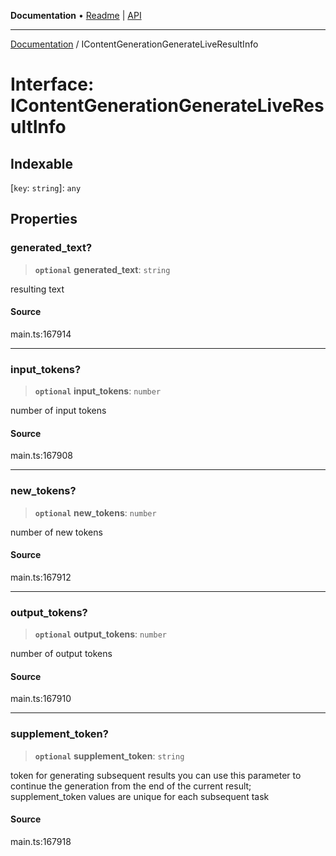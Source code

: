 **Documentation** • [Readme](../README.md) \| [API](../globals.md)

***

[Documentation](../README.md) / IContentGenerationGenerateLiveResultInfo

# Interface: IContentGenerationGenerateLiveResultInfo

## Indexable

 \[`key`: `string`\]: `any`

## Properties

### generated\_text?

> **`optional`** **generated\_text**: `string`

resulting text

#### Source

main.ts:167914

***

### input\_tokens?

> **`optional`** **input\_tokens**: `number`

number of input tokens

#### Source

main.ts:167908

***

### new\_tokens?

> **`optional`** **new\_tokens**: `number`

number of new tokens

#### Source

main.ts:167912

***

### output\_tokens?

> **`optional`** **output\_tokens**: `number`

number of output tokens

#### Source

main.ts:167910

***

### supplement\_token?

> **`optional`** **supplement\_token**: `string`

token for generating subsequent results
you can use this parameter to continue the generation from the end of the current result;
supplement_token values are unique for each subsequent task

#### Source

main.ts:167918
